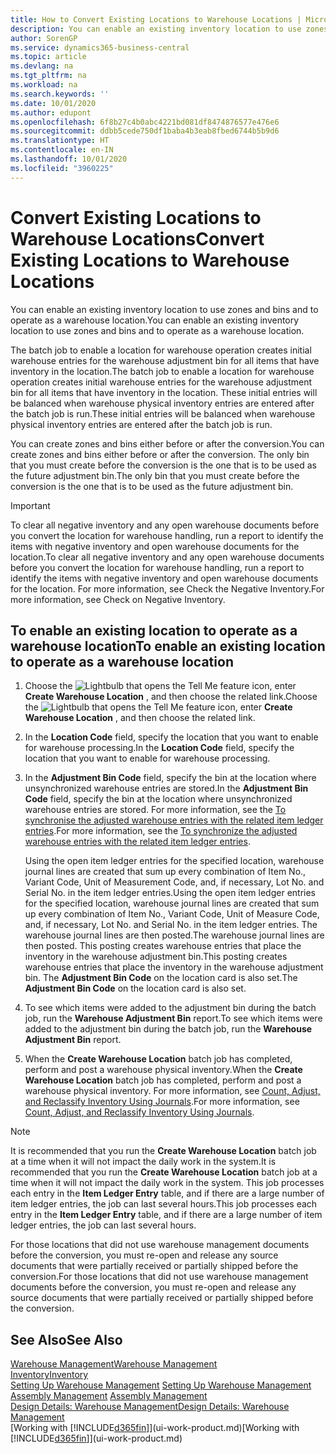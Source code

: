 ```yaml
---
title: How to Convert Existing Locations to Warehouse Locations | Microsoft Docs
description: You can enable an existing inventory location to use zones and bins and to operate as a warehouse location.
author: SorenGP
ms.service: dynamics365-business-central
ms.topic: article
ms.devlang: na
ms.tgt_pltfrm: na
ms.workload: na
ms.search.keywords: ''
ms.date: 10/01/2020
ms.author: edupont
ms.openlocfilehash: 6f8b27c4b0abc4221bd081df8474876577e476e6
ms.sourcegitcommit: ddbb5cede750df1baba4b3eab8fbed6744b5b9d6
ms.translationtype: HT
ms.contentlocale: en-IN
ms.lasthandoff: 10/01/2020
ms.locfileid: "3960225"
---
```

# <a name="convert-existing-locations-to-warehouse-locations"></a><span data-ttu-id="3dad8-103">Convert Existing Locations to Warehouse Locations</span><span class="sxs-lookup"><span data-stu-id="3dad8-103">Convert Existing Locations to Warehouse Locations</span></span>
<span data-ttu-id="3dad8-104">You can enable an existing inventory location to use zones and bins and to operate as a warehouse location.</span><span class="sxs-lookup"><span data-stu-id="3dad8-104">You can enable an existing inventory location to use zones and bins and to operate as a warehouse location.</span></span>  

<span data-ttu-id="3dad8-105">The batch job to enable a location for warehouse operation creates initial warehouse entries for the warehouse adjustment bin for all items that have inventory in the location.</span><span class="sxs-lookup"><span data-stu-id="3dad8-105">The batch job to enable a location for warehouse operation creates initial warehouse entries for the warehouse adjustment bin for all items that have inventory in the location.</span></span> <span data-ttu-id="3dad8-106">These initial entries will be balanced when warehouse physical inventory entries are entered after the batch job is run.</span><span class="sxs-lookup"><span data-stu-id="3dad8-106">These initial entries will be balanced when warehouse physical inventory entries are entered after the batch job is run.</span></span>  

<span data-ttu-id="3dad8-107">You can create zones and bins either before or after the conversion.</span><span class="sxs-lookup"><span data-stu-id="3dad8-107">You can create zones and bins either before or after the conversion.</span></span> <span data-ttu-id="3dad8-108">The only bin that you must create before the conversion is the one that is to be used as the future adjustment bin.</span><span class="sxs-lookup"><span data-stu-id="3dad8-108">The only bin that you must create before the conversion is the one that is to be used as the future adjustment bin.</span></span>  

> [!IMPORTANT]  
>  <span data-ttu-id="3dad8-109">To clear all negative inventory and any open warehouse documents before you convert the location for warehouse handling, run a report to identify the items with negative inventory and open warehouse documents for the location.</span><span class="sxs-lookup"><span data-stu-id="3dad8-109">To clear all negative inventory and any open warehouse documents before you convert the location for warehouse handling, run a report to identify the items with negative inventory and open warehouse documents for the location.</span></span> <span data-ttu-id="3dad8-110">For more information, see Check the Negative Inventory.</span><span class="sxs-lookup"><span data-stu-id="3dad8-110">For more information, see Check on Negative Inventory.</span></span>  

## <a name="to-enable-an-existing-location-to-operate-as-a-warehouse-location"></a><span data-ttu-id="3dad8-111">To enable an existing location to operate as a warehouse location</span><span class="sxs-lookup"><span data-stu-id="3dad8-111">To enable an existing location to operate as a warehouse location</span></span>  
1.  <span data-ttu-id="3dad8-112">Choose the ![Lightbulb that opens the Tell Me feature](media/ui-search/search_small.png "Tell me what you want to do") icon, enter **Create Warehouse Location** , and then choose the related link.</span><span class="sxs-lookup"><span data-stu-id="3dad8-112">Choose the ![Lightbulb that opens the Tell Me feature](media/ui-search/search_small.png "Tell me what you want to do") icon, enter **Create Warehouse Location** , and then choose the related link.</span></span>  
2.  <span data-ttu-id="3dad8-113">In the **Location Code** field, specify the location that you want to enable for warehouse processing.</span><span class="sxs-lookup"><span data-stu-id="3dad8-113">In the **Location Code** field, specify the location that you want to enable for warehouse processing.</span></span>  
3.  <span data-ttu-id="3dad8-114">In the **Adjustment Bin Code** field, specify the bin at the location where unsynchronized warehouse entries are stored.</span><span class="sxs-lookup"><span data-stu-id="3dad8-114">In the **Adjustment Bin Code** field, specify the bin at the location where unsynchronized warehouse entries are stored.</span></span> <span data-ttu-id="3dad8-115">For more information, see the [To synchronise the adjusted warehouse entries with the related item ledger entries](inventory-how-count-adjust-reclassify.md#to-synchronize-the-adjusted-warehouse-entries-with-the-related-item-ledger-entries).</span><span class="sxs-lookup"><span data-stu-id="3dad8-115">For more information, see the [To synchronize the adjusted warehouse entries with the related item ledger entries](inventory-how-count-adjust-reclassify.md#to-synchronize-the-adjusted-warehouse-entries-with-the-related-item-ledger-entries).</span></span>  

    <span data-ttu-id="3dad8-116">Using the open item ledger entries for the specified location, warehouse journal lines are created that sum up every combination of Item No., Variant Code, Unit of Measurement Code, and, if necessary, Lot No. and Serial No. in the item ledger entries.</span><span class="sxs-lookup"><span data-stu-id="3dad8-116">Using the open item ledger entries for the specified location, warehouse journal lines are created that sum up every combination of Item No., Variant Code, Unit of Measure Code, and, if necessary, Lot No. and Serial No. in the item ledger entries.</span></span> <span data-ttu-id="3dad8-117">The warehouse journal lines are then posted.</span><span class="sxs-lookup"><span data-stu-id="3dad8-117">The warehouse journal lines are then posted.</span></span> <span data-ttu-id="3dad8-118">This posting creates warehouse entries that place the inventory in the warehouse adjustment bin.</span><span class="sxs-lookup"><span data-stu-id="3dad8-118">This posting creates warehouse entries that place the inventory in the warehouse adjustment bin.</span></span> <span data-ttu-id="3dad8-119">The **Adjustment Bin Code** on the location card is also set.</span><span class="sxs-lookup"><span data-stu-id="3dad8-119">The **Adjustment Bin Code** on the location card is also set.</span></span>  

4.  <span data-ttu-id="3dad8-120">To see which items were added to the adjustment bin during the batch job, run the **Warehouse Adjustment Bin** report.</span><span class="sxs-lookup"><span data-stu-id="3dad8-120">To see which items were added to the adjustment bin during the batch job, run the **Warehouse Adjustment Bin** report.</span></span>  
5.  <span data-ttu-id="3dad8-121">When the **Create Warehouse Location** batch job has completed, perform and post a warehouse physical inventory.</span><span class="sxs-lookup"><span data-stu-id="3dad8-121">When the **Create Warehouse Location** batch job has completed, perform and post a warehouse physical inventory.</span></span> <span data-ttu-id="3dad8-122">For more information, see [Count, Adjust, and Reclassify Inventory Using Journals](inventory-how-count-adjust-reclassify.md).</span><span class="sxs-lookup"><span data-stu-id="3dad8-122">For more information, see [Count, Adjust, and Reclassify Inventory Using Journals](inventory-how-count-adjust-reclassify.md).</span></span>  

> [!NOTE]  
>  <span data-ttu-id="3dad8-123">It is recommended that you run the **Create Warehouse Location** batch job at a time when it will not impact the daily work in the system.</span><span class="sxs-lookup"><span data-stu-id="3dad8-123">It is recommended that you run the **Create Warehouse Location** batch job at a time when it will not impact the daily work in the system.</span></span> <span data-ttu-id="3dad8-124">This job processes each entry in the **Item Ledger Entry** table, and if there are a large number of item ledger entries, the job can last several hours.</span><span class="sxs-lookup"><span data-stu-id="3dad8-124">This job processes each entry in the **Item Ledger Entry** table, and if there are a large number of item ledger entries, the job can last several hours.</span></span>  

 <span data-ttu-id="3dad8-125">For those locations that did not use warehouse management documents before the conversion, you must re-open and release any source documents that were partially received or partially shipped before the conversion.</span><span class="sxs-lookup"><span data-stu-id="3dad8-125">For those locations that did not use warehouse management documents before the conversion, you must re-open and release any source documents that were partially received or partially shipped before the conversion.</span></span>  

## <a name="see-also"></a><span data-ttu-id="3dad8-126">See Also</span><span class="sxs-lookup"><span data-stu-id="3dad8-126">See Also</span></span>  
[<span data-ttu-id="3dad8-127">Warehouse Management</span><span class="sxs-lookup"><span data-stu-id="3dad8-127">Warehouse Management</span></span>](warehouse-manage-warehouse.md)  
[<span data-ttu-id="3dad8-128">Inventory</span><span class="sxs-lookup"><span data-stu-id="3dad8-128">Inventory</span></span>](inventory-manage-inventory.md)  
<span data-ttu-id="3dad8-129">[Setting Up Warehouse Management](warehouse-setup-warehouse.md)   </span><span class="sxs-lookup"><span data-stu-id="3dad8-129">[Setting Up Warehouse Management](warehouse-setup-warehouse.md)   </span></span>  
<span data-ttu-id="3dad8-130">[Assembly Management](assembly-assemble-items.md)  </span><span class="sxs-lookup"><span data-stu-id="3dad8-130">[Assembly Management](assembly-assemble-items.md)  </span></span>  
[<span data-ttu-id="3dad8-131">Design Details: Warehouse Management</span><span class="sxs-lookup"><span data-stu-id="3dad8-131">Design Details: Warehouse Management</span></span>](design-details-warehouse-management.md)  
<span data-ttu-id="3dad8-132">[Working with [!INCLUDE[d365fin](includes/d365fin_md.md)]](ui-work-product.md)</span><span class="sxs-lookup"><span data-stu-id="3dad8-132">[Working with [!INCLUDE[d365fin](includes/d365fin_md.md)]](ui-work-product.md)</span></span>
